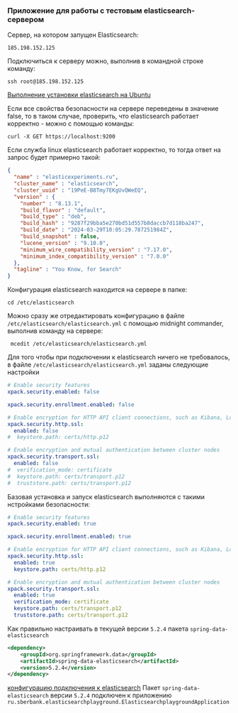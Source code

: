### Приложение для работы с тестовым elasticsearch-сервером ###

Сервер, на котором запущен Elasticsearch:
```textmate
185.198.152.125
```
Подключиться к серверу можно, выполнив в командной строке команду:
```text
ssh root@185.198.152.125
```
[Выполнение установки elasticsearch на Ubuntu](https://www.elastic.co/guide/en/elasticsearch/reference/current/deb.html)

Если все свойства безопасности на сервере переведены в значение false, то в таком случае, проверить, что elasticsearch работает корректно - можно с помощью команды:
```shell
curl -X GET https://localhost:9200
```
Если служба linux elasticsearch работает корректно, то тогда ответ на запрос будет примерно такой:
```json
{
  "name" : "elasticexperiments.ru",
  "cluster_name" : "elasticsearch",
  "cluster_uuid" : "19PeE-B8Tmy7EKgUvQWeEQ",
  "version" : {
    "number" : "8.13.1",
    "build_flavor" : "default",
    "build_type" : "deb",
    "build_hash" : "9287f29bba5e270bd51d557b8daccb7d118ba247",
    "build_date" : "2024-03-29T10:05:29.787251984Z",
    "build_snapshot" : false,
    "lucene_version" : "9.10.0",
    "minimum_wire_compatibility_version" : "7.17.0",
    "minimum_index_compatibility_version" : "7.0.0"
  },
  "tagline" : "You Know, for Search"
}
```
Конфигурация elasticsearch находится на сервере в папке:
```shell
cd /etc/elasticsearch
```
Можно сразу же отредактировать конфигурацию в файле `/etc/elasticsearch/elasticsearch.yml` с помощью midnight commander, выполнив команду на сервере:
```shell
 mcedit /etc/elasticsearch/elasticsearch.yml
```

Для того чтобы при подключении к elasticsearch ничего не требовалось, в файле `/etc/elasticsearch/elasticsearch.yml` заданы следующие настройки
```yaml
# Enable security features
xpack.security.enabled: false

xpack.security.enrollment.enabled: false

# Enable encryption for HTTP API client connections, such as Kibana, Logstash, and Agents
xpack.security.http.ssl:
  enabled: false
#  keystore.path: certs/http.p12

# Enable encryption and mutual authentication between cluster nodes
xpack.security.transport.ssl:
  enabled: false
#  verification_mode: certificate
#  keystore.path: certs/transport.p12
#  truststore.path: certs/transport.p12
```

Базовая установка и запуск elasticsearch выполняются с такими нстройками безопасности:
```yaml
# Enable security features
xpack.security.enabled: true

xpack.security.enrollment.enabled: true

# Enable encryption for HTTP API client connections, such as Kibana, Logstash, and Agents
xpack.security.http.ssl:
  enabled: true
  keystore.path: certs/http.p12

# Enable encryption and mutual authentication between cluster nodes
xpack.security.transport.ssl:
  enabled: true
  verification_mode: certificate
  keystore.path: certs/transport.p12
  truststore.path: certs/transport.p12
```
Как правильно настраивать в текущей версии `5.2.4` пакета `spring-data-elasticsearch`
```xml
<dependency>
    <groupId>org.springframework.data</groupId>
    <artifactId>spring-data-elasticsearch</artifactId>
    <version>5.2.4</version>
</dependency>
```
[конфигурацию подключения к elasticsearch](https://docs.spring.io/spring-data/elasticsearch/reference/elasticsearch/clients.html#elasticsearch.clients.configuration)
Пакет `spring-data-elasticsearch` версии `5.2.4` подключен к приложению `ru.sberbank.elasticsearchplayground.ElasticsearchplaygroundApplication` 